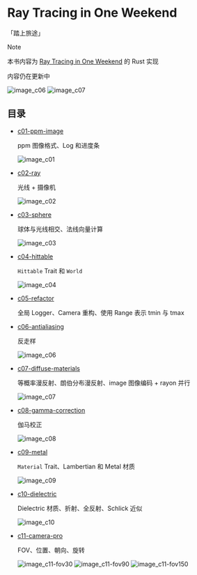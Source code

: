 # Ray Tracing in One Weekend

「踏上旅途」

> [!NOTE]
> 
> 本书内容为 [Ray Tracing in One Weekend](https://raytracing.github.io/books/RayTracingInOneWeekend.html) 的 Rust 实现
> 
> 内容仍在更新中

![image_c06](./assets/image_c06.png)
![image_c07](./assets/image_c07.png)

## 目录

- [c01-ppm-image](./c01-ppm-image.md)

    ppm 图像格式、Log 和进度条

    ![image_c01](./assets/image_c01.png)
- [c02-ray](./c02-ray.md)

    光线 + 摄像机

    ![image_c02](./assets/image_c02.png)
- [c03-sphere](./c03-sphere.md)

    球体与光线相交、法线向量计算

    ![image_c03](./assets/image_c03.png)
- [c04-hittable](./c04-hittable.md)

    `Hittable` Trait 和 `World`

    ![image_c04](./assets/image_c04.png)
- [c05-refactor](./c05-refactor.md)

    全局 Logger、Camera 重构、使用 Range 表示 tmin 与 tmax

- [c06-antialiasing](./c06-antialiasing.md)

    反走样
    
    ![image_c06](./assets/image_c06.png)
- [c07-diffuse-materials](./c07-diffuse-materials.md)

    等概率漫反射、朗伯分布漫反射、image 图像编码 + rayon 并行

    ![image_c07](./assets/image_c07.png)
- [c08-gamma-correction](./c08-gamma-correction.md)

    伽马校正

    ![image_c08](./assets/image_c08.png)
- [c09-metal](./c09-metal.md)

    `Material` Trait、Lambertian 和 Metal 材质

    ![image_c09](./assets/image_c09.png)
- [c10-dielectric](./c10-dielectric.md)

    Dielectric 材质、折射、全反射、Schlick 近似

    ![image_c10](./assets/image_c10.png)
- [c11-camera-pro](./c11-camera-pro.md)

    FOV、位置、朝向、旋转

    ![image_c11-fov30](./assets/image_c11-fov30.png)
    ![image_c11-fov90](./assets/image_c11-fov90.png)
    ![image_c11-fov150](./assets/image_c11-fov150.png)
